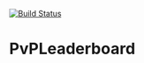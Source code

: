 [![Build Status](https://travis-ci.org/Exupery/pvpleaderboard.svg)](https://travis-ci.org/Exupery/pvpleaderboard)
# PvPLeaderboard

